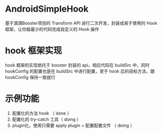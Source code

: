 # AndroidSimpleHook
基于滴滴Booster项目的 Transform API 进行二次开发，封装成易于使用的 Hook 框架，让你敲最少的代码完成自定义的 Hook 操作

# hook 框架实现
hook 框架的实现依托于 booster 封装的 api，相应代码在 buildSrc 中，同时 hookConfig 的配置也是在 buildSrc 中进行配置，至于 hook 后的目标方法，跟 hookConfig 保持一致就行

# 示例功能
1. 配置化的方法 hook （ done ）
2. 配置化的 try-catch 工具（ doing ）
3. plugin化，使用只需要 apply plugin + 配置配置文件 （ doing ）
